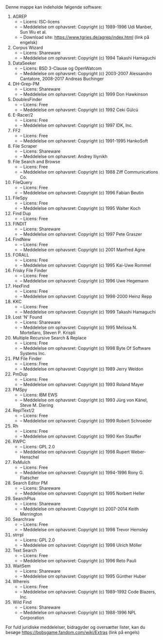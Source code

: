 ﻿Denne mappe kan indeholde følgende software:

1. AGREP
   - – Licens: ISC-licens
   - – Meddelelse om ophavsret: Copyright (c) 1989-1996 Udi Manber, Sun Wu et al.
   - – Download site: https://www.tgries.de/agrep/index.html (link på engelsk)
2. Corpus Wizard
   - – Licens: Shareware
   - – Meddelelse om ophavsret: Copyright (c) 1994 Takashi Hamaguchi
3. DataSeeker
   - – Licens: BSD 3-Clause og OpenWatcom
   - – Meddelelse om ophavsret: Copyright (c) 2003-2007 Alessandro Cantatore, 2008-2017 Andreas Buchinger
4. DH-Grep-PM
   - – Licens: Shareware
   - – Meddelelse om ophavsret: Copyright (c) 1999 Don Hawkinson
5. DoublesFinder
   - – Licens: Free
   - – Meddelelse om ophavsret: Copyright (c) 1992 Ceki Gülcü
6. E-Racer/2
   - – Licens: Free
   - – Meddelelse om ophavsret: Copyright (c) 1997 IDK, Inc.
7. FF2
   - – Licens: Free
   - – Meddelelse om ophavsret: Copyright (c) 1991-1995 HankoSoft
8. File Scraper
   - – Licens: Shareware
   - – Meddelelse om ophavsret: Andrey Iliynikh
9. File Search and Browse
   - – Licens: Free
   - – Meddelelse om ophavsret: Copyright (c) 1988 Ziff Communications Co.
10. FileQuery
    - – Licens: Free
    - – Meddelelse om ophavsret: Copyright (c) 1996 Fabian Beutin
11. FileSpy
    - – Licens: Free
    - – Meddelelse om ophavsret: Copyright (c) 1995 Walter Koch
12. Find Dup
    - – Licens: Free
13. FINDIT
    - – Licens: Shareware
    - – Meddelelse om ophavsret: Copyright (c) 1997 Pete Graszer
14. FindNew
    - – Licens: Free
    - – Meddelelse om ophavsret: Copyright (c) 2001 Manfred Agne
15. FORALL
    - – Licens: Free
    - – Meddelelse om ophavsret: Copyright (c) 1995 Kai-Uwe Rommel
16. Frisky File Finder
    - – Licens: Free
    - – Meddelelse om ophavsret: Copyright (c) 1996 Uwe Hegemann
17. HexFind
    - – Licens: Free
    - – Meddelelse om ophavsret: Copyright (c) 1998-2000 Heinz Repp
18. KKC
    - – Licens: Free
    - – Meddelelse om ophavsret: Copyright (c) 1999 Takashi Hamaguchi
19. Lost 'N' Found
    - – Licens: Shareware
    - – Meddelelse om ophavsret: Copyright (c) 1995 Melissa N. Mortellaro, Steven P. Krispli
20. Multiple Recursive Search & Replace
    - – Licens: Free
    - – Meddelelse om ophavsret: Copyright (c) 1998 Byte Of Software Systems Inc.
21. PM File Finder
    - – Licens: Free
    - – Meddelelse om ophavsret: Copyright (c) 1989 Jerry Weldon
22. PmDup
    - – Licens: Free
    - – Meddelelse om ophavsret: Copyright (c) 1993 Roland Mayer
23. PMSpy
    - – Licens: IBM EWS
    - – Meddelelse om ophavsret: Copyright (c) 1993 Jürg von Känel, Steve M. Diering
24. ReplText/2
    - – Licens: Free
    - – Meddelelse om ophavsret: Copyright (c) 1999 Robert Schroeder
25. Rh
    - – Licens: Free
    - – Meddelelse om ophavsret: Copyright (c) 1990 Ken Stauffer
26. RWPC
    - – Licens: GPL 2.0
    - – Meddelelse om ophavsret: Copyright (c) 1998 Rupert Weber-Henschel
27. RxMulch
    - – Licens: Free
    - – Meddelelse om ophavsret: Copyright (c) 1994-1996 Rony G. Flatscher
28. Search Editor PM
    - – Licens: Shareware
    - – Meddelelse om ophavsret: Copyright (c) 1995 Norbert Heller
29. SearchPlus
    - – Licens: Shareware
    - – Meddelelse om ophavsret: Copyright (c) 2007-2014 Keith Merrington
30. Searchraw
    - – Licens: Free
    - – Meddelelse om ophavsret: Copyright (c) 1998 Trevor Hemsley
31. strrpl
    - – Licens: GPL 2.0
    - – Meddelelse om ophavsret: Copyright (c) 1998 Ulrich Möller
32. Text Search
    - – Licens: Free
    - – Meddelelse om ophavsret: Copyright (c) 1996 Reto Pauli
33. WaitSem
    - – Licens: Shareware
    - – Meddelelse om ophavsret: Copyright (c) 1995 Günther Huber
34. Whereis
    - – Licens: Free
    - – Meddelelse om ophavsret: Copyright (c) 1989-1992 Code Blazers, Inc.
35. Wild Find
    - – Licens: Shareware
    - – Meddelelse om ophavsret: Copyright (c) 1988-1996 NPL Corporation

For fuld juridiske meddelelser, bidragyder og oversætter lister, kan du besøge https://bobsgame.fandom.com/wiki/Extras (link på engels)